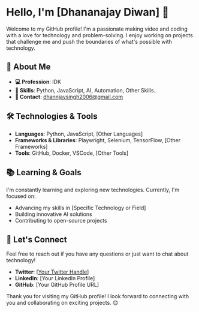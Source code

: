# Hello, I'm [Dhananajay Diwan] 👋

Welcome to my GitHub profile! I'm a passionate making video and coding with a love for technology and problem-solving. I enjoy working on projects that challenge me and push the boundaries of what's possible with technology.

## 🚀 About Me

- **💻 Profession**: IDK
- **🔧 Skills**: Python, JavaScript, AI, Automation, Other Skills..  
- **📧 Contact**: dhannjaysingh2006@gmail.com  


## 🛠️ Technologies & Tools

- **Languages**: Python, JavaScript, [Other Languages]
- **Frameworks & Libraries**: Playwright, Selenium, TensorFlow, [Other Frameworks]
- **Tools**: GitHub, Docker, VSCode, [Other Tools]

## 📚 Learning & Goals

I'm constantly learning and exploring new technologies. Currently, I'm focused on:

- Advancing my skills in [Specific Technology or Field]
- Building innovative AI solutions
- Contributing to open-source projects

## 🤝 Let's Connect

Feel free to reach out if you have any questions or just want to chat about technology!

- **Twitter**: [[Your Twitter Handle](https://x.com/dhaannjayy_)]
- **LinkedIn**: [Your LinkedIn Profile]
- **GitHub**: [Your GitHub Profile URL]

Thank you for visiting my GitHub profile! I look forward to connecting with you and collaborating on exciting projects. 😊

